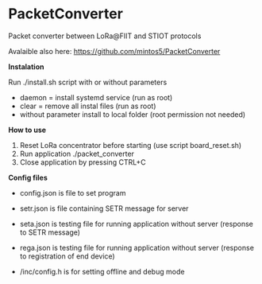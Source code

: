 # PacketConverter
Packet converter between LoRa@FIIT and STIOT protocols

Avalaible also here: https://github.com/mintos5/PacketConverter

**Instalation**

Run ./install.sh script with or without parameters
* daemon = install systemd service (run as root)
* clear = remove all instal files (run as root)
* without parameter install to local folder (root permission not needed)

**How to use**

1. Reset LoRa concentrator before starting (use script board_reset.sh)
2. Run application ./packet_converter
3. Close application by pressing CTRL+C


**Config files**

* config.json is file to set program
* setr.json is file containing SETR message for server 
* seta.json is testing file for running application without server (response to SETR message)
* rega.json is testing file for running application without server (response to registration of end device)

* /inc/config.h is for setting offline and debug mode
